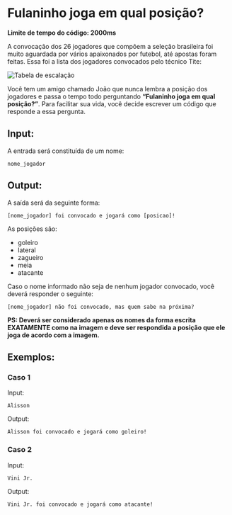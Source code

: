 # Fulaninho joga em qual posição?

**Limite de tempo do código: 2000ms**

A convocação dos 26 jogadores que compõem a seleção brasileira foi muito aguardada por vários apaixonados por futebol, até apostas foram feitas. Essa foi a lista dos jogadores convocados pelo técnico Tite:

![Tabela de escalação](https://cdn6.campograndenews.com.br/uploads/noticias/2022/11/07/ea941c97b7eaecb0b9972a50877ae08282306056.jpg)

Você tem um amigo chamado João que nunca lembra a posição dos jogadores e passa o tempo todo perguntando **“Fulaninho joga em qual posição?”**. Para facilitar sua vida, você decide escrever um código que responde a essa pergunta.

## Input:

A entrada será constituída de um nome:

```
nome_jogador
```


## Output:

A saída será da seguinte forma:

```
[nome_jogador] foi convocado e jogará como [posicao]!
```

As posições são:

- goleiro
- lateral
- zagueiro
- meia
- atacante

Caso o nome informado não seja de nenhum jogador convocado, você deverá responder o seguinte:

```
[nome_jogador] não foi convocado, mas quem sabe na próxima?
```

**PS: Deverá ser considerado apenas os nomes da forma escrita EXATAMENTE como na imagem e deve ser respondida a posição que ele joga de acordo com a imagem.**

## Exemplos:

### Caso 1
Input:
```
Alisson
```

Output:
```
Alisson foi convocado e jogará como goleiro!
```

### Caso 2
Input:
```
Vini Jr.
```
Output:
```
Vini Jr. foi convocado e jogará como atacante!
```

